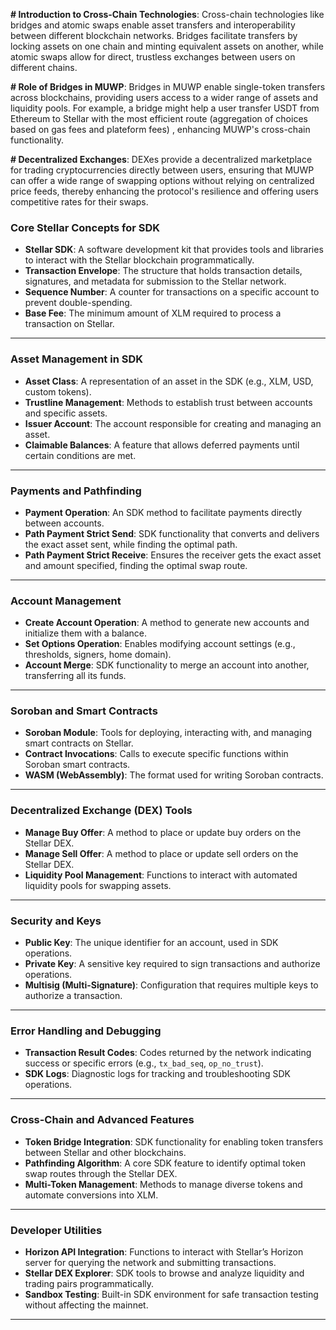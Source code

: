 **# Introduction to Cross-Chain Technologies**: Cross-chain technologies like bridges and atomic swaps enable asset transfers and interoperability between different blockchain networks. Bridges facilitate transfers by locking assets on one chain and minting equivalent assets on another, while atomic swaps allow for direct, trustless exchanges between users on different chains.

**# Role of Bridges in MUWP**: Bridges in MUWP enable single-token transfers across blockchains, providing users access to a wider range of assets and liquidity pools. For example, a bridge might help a user transfer USDT from Ethereum to Stellar with the most efficient route (aggregation of choices based on gas fees and plateform fees) , enhancing MUWP's cross-chain functionality.


**# Decentralized Exchanges**: DEXes provide a decentralized marketplace for trading cryptocurrencies directly between users, ensuring that MUWP can offer a wide range of swapping options without relying on centralized price feeds, thereby enhancing the protocol's resilience and offering users competitive rates for their swaps.


### **Core Stellar Concepts for SDK**
- **Stellar SDK**: A software development kit that provides tools and libraries to interact with the Stellar blockchain programmatically.
- **Transaction Envelope**: The structure that holds transaction details, signatures, and metadata for submission to the Stellar network.
- **Sequence Number**: A counter for transactions on a specific account to prevent double-spending.
- **Base Fee**: The minimum amount of XLM required to process a transaction on Stellar.

---

### **Asset Management in SDK**
- **Asset Class**: A representation of an asset in the SDK (e.g., XLM, USD, custom tokens).
- **Trustline Management**: Methods to establish trust between accounts and specific assets.
- **Issuer Account**: The account responsible for creating and managing an asset.
- **Claimable Balances**: A feature that allows deferred payments until certain conditions are met.

---

### **Payments and Pathfinding**
- **Payment Operation**: An SDK method to facilitate payments directly between accounts.
- **Path Payment Strict Send**: SDK functionality that converts and delivers the exact asset sent, while finding the optimal path.
- **Path Payment Strict Receive**: Ensures the receiver gets the exact asset and amount specified, finding the optimal swap route.

---

### **Account Management**
- **Create Account Operation**: A method to generate new accounts and initialize them with a balance.
- **Set Options Operation**: Enables modifying account settings (e.g., thresholds, signers, home domain).
- **Account Merge**: SDK functionality to merge an account into another, transferring all its funds.

---

### **Soroban and Smart Contracts**
- **Soroban Module**: Tools for deploying, interacting with, and managing smart contracts on Stellar.
- **Contract Invocations**: Calls to execute specific functions within Soroban smart contracts.
- **WASM (WebAssembly)**: The format used for writing Soroban contracts.

---

### **Decentralized Exchange (DEX) Tools**
- **Manage Buy Offer**: A method to place or update buy orders on the Stellar DEX.
- **Manage Sell Offer**: A method to place or update sell orders on the Stellar DEX.
- **Liquidity Pool Management**: Functions to interact with automated liquidity pools for swapping assets.

---

### **Security and Keys**
- **Public Key**: The unique identifier for an account, used in SDK operations.
- **Private Key**: A sensitive key required to sign transactions and authorize operations.
- **Multisig (Multi-Signature)**: Configuration that requires multiple keys to authorize a transaction.

---

### **Error Handling and Debugging**
- **Transaction Result Codes**: Codes returned by the network indicating success or specific errors (e.g., `tx_bad_seq`, `op_no_trust`).
- **SDK Logs**: Diagnostic logs for tracking and troubleshooting SDK operations.

---

### **Cross-Chain and Advanced Features**
- **Token Bridge Integration**: SDK functionality for enabling token transfers between Stellar and other blockchains.
- **Pathfinding Algorithm**: A core SDK feature to identify optimal token swap routes through the Stellar DEX.
- **Multi-Token Management**: Methods to manage diverse tokens and automate conversions into XLM.

---

### **Developer Utilities**
- **Horizon API Integration**: Functions to interact with Stellar’s Horizon server for querying the network and submitting transactions.
- **Stellar DEX Explorer**: SDK tools to browse and analyze liquidity and trading pairs programmatically.
- **Sandbox Testing**: Built-in SDK environment for safe transaction testing without affecting the mainnet.

---
